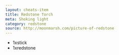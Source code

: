 ```yaml
---
layout: cheats-item
title: Redstone Torch
meta: Shoking light
category: redstone
source: http://moonmarsh.com/picture-of-redstone
---
```

- 1xstick
- 1xredstone
